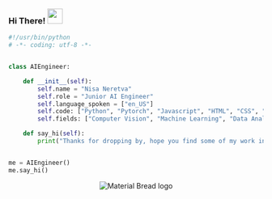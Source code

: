 ### Hi There!    <img src="https://raw.githubusercontent.com/MartinHeinz/MartinHeinz/master/wave.gif" width="30px">

```python
#!/usr/bin/python
# -*- coding: utf-8 -*-


class AIEngineer:

    def __init__(self):
        self.name = "Nisa Neretva"
        self.role = "Junior AI Engineer"
        self.language_spoken = ["en_US"]
        self.code: ["Python", "Pytorch", "Javascript", "HTML", "CSS", "C"]
        self.fields: ["Computer Vision", "Machine Learning", "Data Analysis", "OOP", "Web Development"] 

    def say_hi(self):
        print("Thanks for dropping by, hope you find some of my work interesting.")


me = AIEngineer()
me.say_hi()
```
<p align="center">
    <img src="https://media.giphy.com/media/RbDKaczqWovIugyJmW/giphy.gif" alt="Material Bread logo">
</p>
